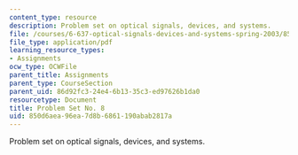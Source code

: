 ```yaml
---
content_type: resource
description: Problem set on optical signals, devices, and systems.
file: /courses/6-637-optical-signals-devices-and-systems-spring-2003/850d6aea96ea7d8b6861190abab2817a_6637pset8.pdf
file_type: application/pdf
learning_resource_types:
- Assignments
ocw_type: OCWFile
parent_title: Assignments
parent_type: CourseSection
parent_uid: 86d92fc3-24e4-6b13-35c3-ed97626b1da0
resourcetype: Document
title: Problem Set No. 8
uid: 850d6aea-96ea-7d8b-6861-190abab2817a
---
```

Problem set on optical signals, devices, and systems.

